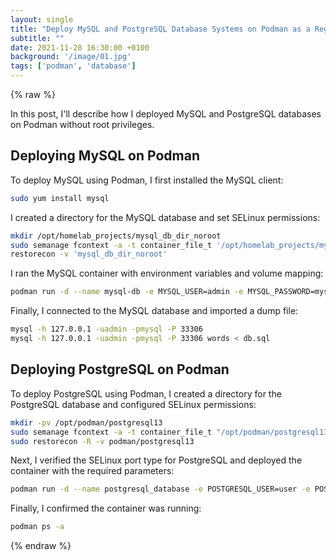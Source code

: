 ```yaml
---
layout: single
title: "Deploy MySQL and PostgreSQL Database Systems on Podman as a Regular User" 
subtitle: ""
date: 2021-11-28 16:30:00 +0100
background: '/image/01.jpg'
tags: ['podman', 'database']
---
```


{% raw %}

In this post, I'll describe how I deployed MySQL and PostgreSQL databases on Podman without root privileges.

## Deploying MySQL on Podman

To deploy MySQL using Podman, I first installed the MySQL client:

```bash
sudo yum install mysql
```

I created a directory for the MySQL database and set SELinux permissions:

```bash
mkdir /opt/homelab_projects/mysql_db_dir_noroot
sudo semanage fcontext -a -t container_file_t '/opt/homelab_projects/mysql_db_dir_noroot(/*)'
restorecon -v 'mysql_db_dir_noroot'
```

I ran the MySQL container with environment variables and volume mapping:

```bash
podman run -d --name mysql-db -e MYSQL_USER=admin -e MYSQL_PASSWORD=mysql -e MYSQL_DATABASE=words -e MYSQL_ROOT_PASSWORD=mysql -p 33306:3306 -v /opt/homelab_projects/mysql_db_dir_noroot:/var/lib/mysql/data rhscl/mysql-57-rhel7
```

Finally, I connected to the MySQL database and imported a dump file:

```bash
mysql -h 127.0.0.1 -uadmin -pmysql -P 33306
mysql -h 127.0.0.1 -uadmin -pmysql -P 33306 words < db.sql
```

## Deploying PostgreSQL on Podman

To deploy PostgreSQL using Podman, I created a directory for the PostgreSQL database and configured SELinux permissions:

```bash
mkdir -pv /opt/podman/postgresql13
sudo semanage fcontext -a -t container_file_t "/opt/podman/postgresql13(/.*)?"
sudo restorecon -R -v podman/postgresql13
```

Next, I verified the SELinux port type for PostgreSQL and deployed the container with the required parameters:

```bash
podman run -d --name postgresql_database -e POSTGRESQL_USER=user -e POSTGRESQL_PASSWORD=pass -e POSTGRESQL_DATABASE=db -p 54321:5432 -v /opt/podman/postgresql13:/var/lib/pgsql/data registry.fedoraproject.org/f33/postgresql
```

Finally, I confirmed the container was running:

```bash
podman ps -a
```

{% endraw %}

